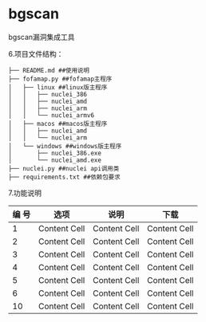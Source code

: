 # bgscan
bgscan漏洞集成工具


6.项目文件结构：

```
├── README.md ##使用说明
├── fofamap.py ##fofamap主程序
│   ├── linux ##linux版主程序
│   │   ├── nuclei_386
│   │   ├── nuclei_amd
│   │   ├── nuclei_arm
│   │   └── nuclei_armv6
│   ├── macos ##macos版主程序
│   │   ├── nuclei_amd
│   │   └── nuclei_arm
│   └── windows ##windows版主程序
│       ├── nuclei_386.exe
│       └── nuclei_amd.exe
├── nuclei.py ##nuclei api调用类
├── requirements.txt ##依赖包要求
```



7.功能说明

| 编 号          | 选项           | 说明           | 下载         |
|  -------------| ------------- | ------------- | ------------- |
| 1  | Content Cell  | Content Cell  | Content Cell  |
| 2  | Content Cell  | Content Cell  | Content Cell  |
| 3  | Content Cell  | Content Cell  | Content Cell  |
| 4  | Content Cell  | Content Cell  | Content Cell  |
| 5  | Content Cell  | Content Cell  | Content Cell  |
| 6  | Content Cell  | Content Cell  | Content Cell  |
| 10  | Content Cell  | Content Cell  | Content Cell  |













